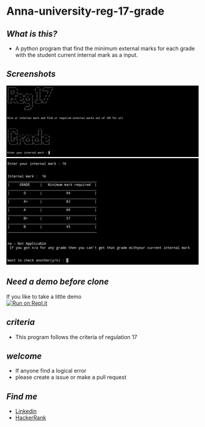 # Anna-university-reg-17-grade

## ***What is this?***
* A python program that find the minimum external marks for 
each grade with the student current internal mark as a 
input.

## ***Screenshots***
![](https://github.com/gowtham758550/Anna-university-reg-17-grade/blob/master/Screenshot/Screenshot_20200620-222132~2.png)
![](https://github.com/gowtham758550/Anna-university-reg-17-grade/blob/master/Screenshot/Screenshot_20200620-222201~2.png)

## ***Need a demo before clone***
If you like to take a little demo<br>
[![Run on Repl.it](https://repl.it/badge/github/gowtham758550/Anna-university-reg-17-grade)](https://repl.it/github/gowtham758550/Anna-university-reg-17-grade)

## ***criteria***
* This program follows the criteria of regulation 17

## ***welcome***
* If anyone find a logical error 
* please create a issue or make a pull request

## ***Find me***  
* [Linkedin](https://www.linkedin.com/in/gowtham-s-516433182) 
* [HackerRank](https://www.hackerrank.com/gowtham758550)


